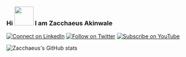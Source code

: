 ### Hi <img src = "https://em-content.zobj.net/source/noto-emoji-animations/344/waving-hand_1f44b.gif" width= "50px"> I am Zacchaeus Akinwale

[![Connect on LinkedIn](https://img.shields.io/badge/linkedin-blue.svg?style=for-the-badge&logo=linkedin&logoColor=white)](https://www.linkedin.com/in/zacchakinwale/)
[![Follow on Twitter](https://img.shields.io/badge/twitter-blue.svg?style=for-the-badge&logo=twitter&logoColor=white)](https://twitter.com/zacchakinwale)
[![Subscribe on YouTube](https://img.shields.io/badge/youtube-red.svg?style=for-the-badge&logo=youtube&logoColor=white)](https://www.youtube.com/channel/UCdSSrpRHxijpdXmhVrSAb2g)

<!--![Subscribe to my YouTube Channel](https://img.shields.io/badge/youtube-red.svg?style=for-the-badge&logo=youtube&logoColor=white&label=Subscribe&link=https://www.youtube.com/channel/[your-youtube-channel-id]/subscription_center)](https://www.youtube.com/channel/[your-youtube-channel-id])-->






![Zacchaeus's GitHub stats](https://github-readme-stats.vercel.app/api?username=zakSPARK&show_icons=true&theme=calm)








<!--
**zakSPARK/zakspark** is a ✨ _special_ ✨ repository because its `README.md` (this file) appears on your GitHub profile.

Here are some ideas to get you started:

🔭 I’m currently working on ...
- 🌱 I’m currently learning ...
- 👯 I’m looking to collaborate on ...
- 🤔 I’m looking for help with ...
- 💬 Ask me about ...
- 📫 How to reach me: ...
- 😄 Pronouns: ...
- ⚡ Fun fact: ...
-->
